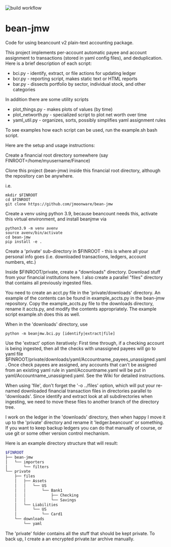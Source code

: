 ![build workflow](https://github.com/jmoonware/bean-jmw/actions/workflows/python-app.yml/badge.svg)
# bean-jmw
Code for using beancount v2 plain-text accounting package.

This project implements per-account automatic payee and account assignment to transactions (stored in yaml config files), and deduplication. Here is a brief description of each script:

* bci.py - identify, extract, or file actions for updating ledger
* bcr.py - reporting script, makes static text or HTML reports
* bar.py - dissects portfolio by sector, individual stock, and other categories

In addition there are some utility scripts 

* plot_things.py - makes plots of values (by time)
* plot_networth.py - specialized script to plot net worth over time
* yaml_util.py - organizes, sorts, possibly simplifies yaml assignment rules

To see examples how each script can be used, run the example.sh bash script. 

Here are the setup and usage instructions:

Create a financial root directory somewhere (say FINROOT=/home/myusername/Finance) 

Clone this project (bean-jmw) inside this financial root directory, although the repository can be anywhere.

i.e.

```
mkdir $FINROOT
cd $FINROOT
git clone https://github.com/jmoonware/bean-jmw
```

Create a venv using python 3.9, because beancount needs this, activate this virtual environment, and install beanjmw via

```
python3.9 -m venv avenv
source avenv/bin/activate
cd bean-jmw
pip install -e . 
```

Create a 'private' sub-directory in $FINROOT - this is where all your personal info goes (i.e. downloaded transactions, ledgers, account numbers, etc.)

Inside $FINROOT/private, create a "downloads" directory. Download stuff from your financial institutions here. I also create a parallel "files" directory that contains all previously ingested files.

You need to create an acct.py file in the 'private/downloads' directory. An example of the contents can be found in example_accts.py in the bean-jmw repository. Copy the example_accts.py file to the downloads directory, rename it accts.py, and modify the contents appropriately. The example script example.sh does this as well.

When in the 'downloads' directory, use 

```
python -m beanjmw.bci.py [identify|extract|file]
```

Use the 'extract' option iteratively: First time through, if a checking account is being ingested, then all the checks with unassigned payees will go to yaml file $FINROOT/private/downloads/yaml/Accountname_payees_unassigned.yaml. Once check payees are assigned, any accounts that can't be assigned from an existing yaml rule in yaml/Accountname.yaml will be put in yaml/Accountname_unassigned.yaml. See the Wiki for detailed instructions.

When using 'file', don't forget the '-o ../files' option, which will put your re-named downloaded financial transaction files in directories parallel to 'downloads'. Since identify and extract look at all subdirectories when ingesting, we need to move these files to another branch of the directory tree.

I work on the ledger in the 'downloads' directory, then when happy I move it up to the 'private' directory and rename it 'ledger.beancount' or something. If you want to keep backup ledgers you can do that manually of course, or use git or some other version control mechanism.

Here is  an example directory structure that will result:

```bash
$FINROOT
├── bean-jmw
│   └── importers
│       └── filters
└── private
    ├── files
    │  	├── Assets
    │   │   └── US
    │   │       └── Bank1
    │   │           ├── Checking
    │   │           └── Savings
    │   └── Liabilities
    │       └── US
    │           └── Card1
    └── downloads
        └── yaml
```

The 'private' folder contains all the stuff that should be kept private. To back up, I create a an encrypted private.tar archive manually.

